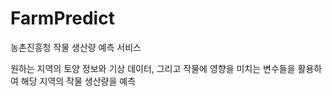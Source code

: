 # FarmPredict
농촌진흥청 작물 생산량 예측 서비스

원하는 지역의 토양 정보와 기상 데이터, 그리고 작물에 영향을 미치는 변수들을 활용하여 해당 지역의 작물 생산량을 예측